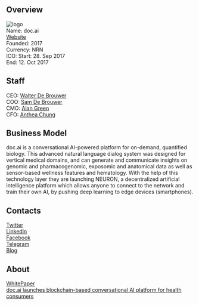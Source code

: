 ## Overview
![logo](../projects/logo/doc.ai.png)  
Name: doc.ai  
[Website](https://tokensale.doc.ai/)  
Founded: 2017  
Currency: NRN  
ICO: Start: 28. Sep 2017  
End: 12. Oct 2017
## Staff
CEO: [Walter De Brouwer](../people/walter_de_brouwer.md)  
COO: [Sam De Brouwer](../people/sam_de_brouwer.md)  
CMO: [Alan Green](../people/alan_green.md)  
CFO: [Anthea Chung](../people/anthea_chung.md)
## Business Model
doc.ai is a conversational AI-powered platform for on-demand, quantified biology. This advanced natural language dialog system was designed for vertical medical domains, and can generate and communicate insights on genomic and pharmacogenomic, exposomic and anatomical data as well as sensor-based wellness features and hematology. With the help of this technology layer they are launching NEURON, a decentralized artificial intelligence platform which allows anyone to connect to the network and train their own AI, by pushing deep learning to edge devices (smartphones).
## Contacts  
[Twitter](https://twitter.com/_doc_ai)  
[Linkedin](https://www.linkedin.com/company/12896967/)  
[Facebook](https://www.facebook.com/docaidoc)  
[Telegram](https://t.me/doc_ai)    
[Blog](https://medium.com/@_doc_ai)  
## About  
[WhitePaper](https://tokensale.doc.ai/pdf/whitepaper.pdf?_t=1503916686278)   
[doc.ai launches blockchain-based conversational AI platform for health consumers](http://www.zdnet.com/article/doc-ai/) 
